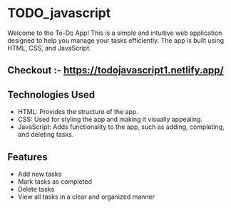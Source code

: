 # TODO_javascript
Welcome to the To-Do App! This is a simple and intuitive web application designed to help you manage your tasks efficiently. The app is built using HTML, CSS, and JavaScript.
## Checkout :- https://todojavascript1.netlify.app/

## Technologies Used
- HTML: Provides the structure of the app.
- CSS: Used for styling the app and making it visually appealing.
- JavaScript: Adds functionality to the app, such as adding, completing, and deleting tasks.

## Features
- Add new tasks
- Mark tasks as completed
- Delete tasks
- View all tasks in a clear and organized manner
